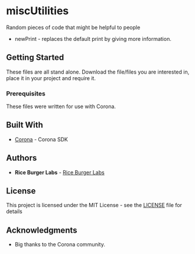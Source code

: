 # miscUtilities
Random pieces of code that might be helpful to people

 - newPrint - replaces the default print by giving more information.

## Getting Started

These files are all stand alone.  Download the file/files you are interested in, place it in your project and require it.

### Prerequisites

These files were written for use with Corona.  

## Built With
* [Corona](https://coronalabs.com/) - Corona SDK

## Authors

* **Rice Burger Labs** - [Rice Burger Labs](http://www.riceburgerlabs.com)

## License

This project is licensed under the MIT License - see the [LICENSE](LICENSE) file for details

## Acknowledgments
* Big thanks to the Corona community.
<!--stackedit_data:
eyJoaXN0b3J5IjpbLTEyOTQwMzU3MDBdfQ==
-->
<!--stackedit_data:
eyJoaXN0b3J5IjpbLTEwODcxMjUyOTFdfQ==
-->